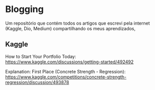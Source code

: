 # Blogging
Um repositório que contém todos os artigos que escrevi pela internet (Kaggle, Dio, Medium) compartilhando os meus aprendizados,

## Kaggle
How to Start Your Portfolio Today:
https://www.kaggle.com/discussions/getting-started/492492

Explanation: First Place (Concrete Strength - Regression):
https://www.kaggle.com/competitions/concrete-strength-regression/discussion/493878
